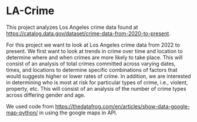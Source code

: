 # LA-Crime

This project analyzes Los Angeles crime data found at https://catalog.data.gov/dataset/crime-data-from-2020-to-present.

For this project we want to look at Los Angeles crime data from 2022 to present. We first want to look at trends in crime over time and location to determine where and when crimes are more likely to take place. This will consist of an analysis of total crimes committed across varying dates, times, and locations to determine specific combinations of factors that would suggests higher or lower rates of crime. In addition, we are interested in determining who is most at risk for particular types of crime, i.e., violent, property, etc. This will consist of an analysis of the number of crime types across differing gender and age.

We used code from https://thedatafrog.com/en/articles/show-data-google-map-python/ in using the google maps in API.